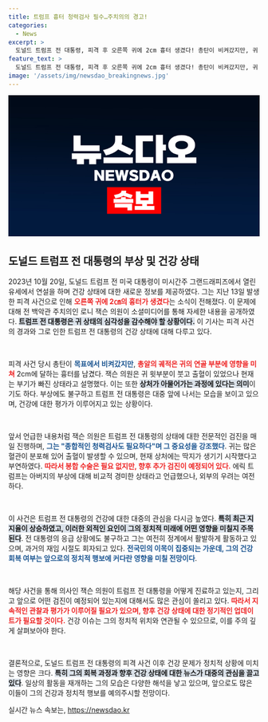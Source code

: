 ```yaml
---
title: 트럼프 흉터 청력검사 필수…주치의의 경고!
categories:
  - News
excerpt: >
  도널드 트럼프 전 대통령, 피격 후 오른쪽 귀에 2cm 흉터 생겼다! 총탄이 비켜갔지만, 귀 부풀어 소견 발표. 추가 검진 예고로 긴장감 고조! 클릭해서 자세히 알아보세요.
feature_text: >
  도널드 트럼프 전 대통령, 피격 후 오른쪽 귀에 2cm 흉터 생겼다! 총탄이 비켜갔지만, 귀 부풀어 소견 발표. 추가 검진 예고로 긴장감 고조! 클릭해서 자세히 알아보세요.
image: '/assets/img/newsdao_breakingnews.jpg'
---
```


<p><img src="/assets/img/newsdao_breakingnews.jpg" alt="koreaapp 속보" /></p>

<h2 data-ke-size="size26">도널드 트럼프 전 대통령의 부상 및 건강 상태</h2>

<p data-ke-size="size16">2023년 10월 20일, 도널드 트럼프 전 미국 대통령이 미시간주 그랜드래피즈에서 열린 유세에서 연설을 하며 건강 상태에 대한 새로운 정보를 제공하였다. 그는 지난 13일 발생한 피격 사건으로 인해 <b><span style="color: #ee2323;">오른쪽 귀에 2㎝의 흉터가 생겼다</span></b>는 소식이 전해졌다. 이 문제에 대해 전 백악관 주치의인 로니 잭슨 의원이 소셜미디어를 통해 자세한 내용을 공개하였다. <b><span style="background-color: #21538527;">트럼프 전 대통령은 귀 상태의 심각성을 감수해야 할 상황이다.</span></b> 이 기사는 피격 사건의 경과와 그로 인한 트럼프 전 대통령의 건강 상태에 대해 다루고 있다.</p>

<p data-ke-size="size16">&nbsp;</p>

<p>피격 사건 당시 총탄이 <b><span style="color: #1a5490;">목표에서 비켜갔지만</span></b>, <b><span style="color: #ee2323;">총알의 궤적은 귀의 연골 부분에 영향을 미쳐</span></b> 2cm에 달하는 흉터를 남겼다. 잭슨 의원은 귀 윗부분이 붓고 출혈이 있었으나 현재는 부기가 빠진 상태라고 설명했다. 이는 또한 <b><span style="background-color: #21538527;">상처가 아물어가는 과정에 있다는 의미</span></b>이기도 하다. 부상에도 불구하고 트럼프 전 대통령은 대중 앞에 나서는 모습을 보이고 있으며, 건강에 대한 평가가 이루어지고 있는 상황이다.</p>

<p data-ke-size="size16">&nbsp;</p>

<p>앞서 언급한 내용처럼 잭슨 의원은 트럼프 전 대통령의 상태에 대한 전문적인 검진을 매일 진행하며, <b><span style="color: #1a5490;">그는 "종합적인 청력검사도 필요하다"며 그 중요성을 강조했다</span></b>. 귀는 많은 혈관이 분포해 있어 출혈이 발생할 수 있으며, 현재 상처에는 딱지가 생기기 시작했다고 부연하였다. <b><span style="color: #ee2323;">따라서 봉합 수술은 필요 없지만, 향후 추가 검진이 예정되어 있다.</span></b> 에릭 트럼프는 아버지의 부상에 대해 비교적 경미한 상태라고 언급했으나, 외부의 우려는 여전하다.</p>

<p data-ke-size="size16">&nbsp;</p>

<p>이 사건은 트럼프 전 대통령의 건강에 대한 대중의 관심을 다시금 높였다. <b><span style="background-color: #21538527;">특히 최근 지지율이 상승하였고, 이러한 외적인 요인이 그의 정치적 미래에 어떤 영향을 미칠지 주목된다</span></b>. 전 대통령의 응급 상황에도 불구하고 그는 여전히 정계에서 활발하게 활동하고 있으며, 과거의 재임 시절도 회자되고 있다. <b><span style="color: #1a5490;">전국민의 이목이 집중되는 가운데, 그의 건강 회복 여부는 앞으로의 정치적 행보에 커다란 영향을 미칠 전망이다</span></b>. </p>

<p data-ke-size="size16">&nbsp;</p>

<p>해당 사건을 통해 의사인 잭슨 의원이 트럼프 전 대통령을 어떻게 진료하고 있는지, 그리고 앞으로 어떤 검진이 예정되어 있는지에 대해서도 많은 관심이 쏠리고 있다. <b><span style="color: #ee2323;">따라서 지속적인 관찰과 평가가 이루어질 필요가 있으며, 향후 건강 상태에 대한 정기적인 업데이트가 필요할 것이다.</span></b> 건강 이슈는 그의 정치적 위치와 연관될 수 있으므로, 이를 주의 깊게 살펴보아야 한다. </p>

<p data-ke-size="size16">&nbsp;</p>

<p>결론적으로, 도널드 트럼프 전 대통령의 피격 사건 이후 건강 문제가 정치적 상황에 미치는 영향은 크다. <b><span style="background-color: #21538527;">특히 그의 회복 과정과 향후 건강 상태에 대한 뉴스가 대중의 관심을 끌고 있다</span></b>. 일상의 활동을 재개하는 그의 모습은 다양한 해석을 낳고 있으며, 앞으로도 많은 이들이 그의 건강과 정치적 행보를 예의주시할 전망이다.</p>
실시간 뉴스 속보는, <a href="https://newsdao.kr" rel="dofollow">https://newsdao.kr</a>


